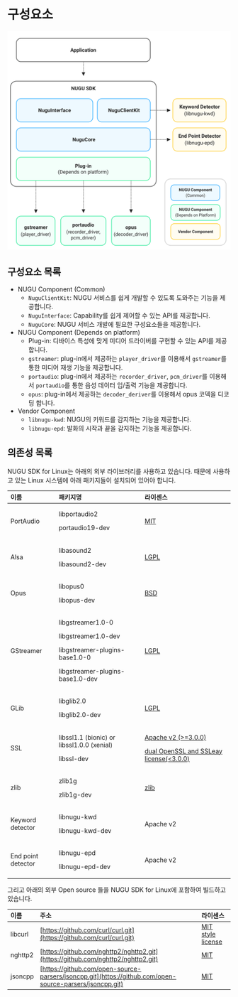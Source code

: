 # 구성요소

![](../../../.gitbook/assets/image-26.png)

## 구성요소 목록

* NUGU Component \(Common\)
  * `NuguClientKit`: NUGU 서비스를 쉽게 개발할 수 있도록 도와주는 기능을 제공합니다.
  * `NuguInterface`: Capability를 쉽게 제어할 수 있는 API를 제공합니다.
  * `NuguCore`: NUGU 서비스 개발에 필요한 구성요소들을 제공합니다.
* NUGU Component \(Depends on platform\)
  * Plug-in: 디바이스 특성에 맞게 미디어 드라이버를 구현할 수 있는 API를 제공합니다.
  * `gstreamer`: plug-in에서 제공하는 `player_driver`를 이용해서 `gstreamer`를 통한 미디어 재생 기능을 제공합니다.
  * `portaudio`: plug-in에서 제공하는 `recorder_driver`, `pcm_driver`를 이용해서 `portaudio`를 통한 음성 데이터 입/출력 기능을 제공합니다.
  * `opus`: plug-in에서 제공하는 `decoder_deriver`를 이용해서 opus 코덱을 디코딩 합니다.
* Vendor Component
  * `libnugu-kwd`: NUGU의 키워드를 감지하는 기능을 제공합니다.
  * `libnugu-epd`: 발화의 시작과 끝을 감지하는 기능을 제공합니다.

## 의존성 목록

NUGU SDK for Linux는 아래의 외부 라이브러리를 사용하고 있습니다. 때문에 사용하고 있는 Linux 시스템에 아래 패키지들이 설치되어 있어야 합니다.

<table>
  <thead>
    <tr>
      <th style="text-align:left">&#xC774;&#xB984;</th>
      <th style="text-align:left">&#xD328;&#xD0A4;&#xC9C0;&#xBA85;</th>
      <th style="text-align:left">&#xB77C;&#xC774;&#xC13C;&#xC2A4;</th>
    </tr>
  </thead>
  <tbody>
    <tr>
      <td style="text-align:left">PortAudio</td>
      <td style="text-align:left">
        <p>libportaudio2</p>
        <p>portaudio19-dev</p>
      </td>
      <td style="text-align:left"><a href="http://www.portaudio.com/license.html">MIT</a>
      </td>
    </tr>
    <tr>
      <td style="text-align:left">Alsa</td>
      <td style="text-align:left">
        <p>libasound2</p>
        <p>libasound2-dev</p>
      </td>
      <td style="text-align:left"><a href="https://git.alsa-project.org/?p=alsa-lib.git;a=blob;f=COPYING;h=ae23fcfda2da8599b52baff4c257847205d78c56;hb=HEAD">LGPL</a>
      </td>
    </tr>
    <tr>
      <td style="text-align:left">Opus</td>
      <td style="text-align:left">
        <p>libopus0</p>
        <p>libopus-dev</p>
      </td>
      <td style="text-align:left"><a href="https://git.xiph.org/?p=opus.git;a=blob;f=LICENSE_PLEASE_READ.txt;h=bc88efa6cb05789a6a6e697577ae6d8e5532e5df;hb=HEAD">BSD</a>
      </td>
    </tr>
    <tr>
      <td style="text-align:left">GStreamer</td>
      <td style="text-align:left">
        <p>libgstreamer1.0-0</p>
        <p>libgstreamer1.0-dev</p>
        <p>libgstreamer-plugins-base1.0-0</p>
        <p>libgstreamer-plugins-base1.0-dev</p>
      </td>
      <td style="text-align:left"><a href="https://gstreamer.freedesktop.org/documentation/application-development/appendix/licensing.html?gi-language=c">LGPL</a>
      </td>
    </tr>
    <tr>
      <td style="text-align:left">GLib</td>
      <td style="text-align:left">
        <p>libglib2.0</p>
        <p>libglib2.0-dev</p>
      </td>
      <td style="text-align:left"><a href="https://developer.gnome.org/glib/stable/glib.html">LGPL</a>
      </td>
    </tr>
    <tr>
      <td style="text-align:left">SSL</td>
      <td style="text-align:left">
        <p>libssl1.1 (bionic) or libssl1.0.0 (xenial)</p>
        <p>libssl-dev</p>
      </td>
      <td style="text-align:left">
        <p><a href="https://www.openssl.org/source/license.html">Apache v2 (&gt;=3.0.0)</a>
        </p>
        <p><a href="https://www.openssl.org/source/license.html">dual OpenSSL and SSLeay license(&lt;3.0.0)</a>
        </p>
      </td>
    </tr>
    <tr>
      <td style="text-align:left">zlib</td>
      <td style="text-align:left">
        <p>zlib1g</p>
        <p>zlib1g-dev</p>
      </td>
      <td style="text-align:left"><a href="https://www.zlib.net/zlib_license.html">zlib</a>
      </td>
    </tr>
    <tr>
      <td style="text-align:left">Keyword detector</td>
      <td style="text-align:left">
        <p>libnugu-kwd</p>
        <p>libnugu-kwd-dev</p>
      </td>
      <td style="text-align:left">Apache v2</td>
    </tr>
    <tr>
      <td style="text-align:left">End point detector</td>
      <td style="text-align:left">
        <p>libnugu-epd</p>
        <p>libnugu-epd-dev</p>
      </td>
      <td style="text-align:left">Apache v2</td>
    </tr>
  </tbody>
</table>그리고 아래의 외부 Open source 들을 NUGU SDK for Linux에 포함하여 빌드하고 있습니다.

| 이름 | 주소 | 라이센스 |
| :--- | :--- | :--- |
| libcurl | [https://github.com/curl/curl.git](https://github.com/curl/curl.git) | [MIT style license](https://curl.haxx.se/docs/copyright.html) |
| nghttp2 | [https://github.com/nghttp2/nghttp2.git](https://github.com/nghttp2/nghttp2.git) | [MIT](https://github.com/nghttp2/nghttp2/blob/master/COPYING) |
| jsoncpp | [https://github.com/open-source-parsers/jsoncpp.git](https://github.com/open-source-parsers/jsoncpp.git) | [MIT](https://github.com/open-source-parsers/jsoncpp/blob/master/LICENSE) |

